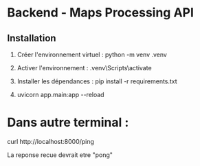 # Backend - Maps Processing API

## Installation

1. Créer l'environnement virtuel :
   python -m venv .venv

2. Activer l'environnement :
   .venv\Scripts\activate

3. Installer les dépendances :
   pip install -r requirements.txt

4. uvicorn app.main:app --reload

# Dans autre terminal :

curl http://localhost:8000/ping

La reponse recue devrait etre "pong"
